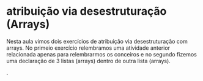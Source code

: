 # atribuição via desestruturação (Arrays)

<p>Nesta aula vimos dois exercícios de atribuição via desestruturação com arrays.
No primeio exercício relembramos uma atividade anterior relacionada apenas para relembrarmos 
os conceiros e no segundo fizemos uma declaração de 3 listas (arrays) dentro de outra lista (arrays).</p>.